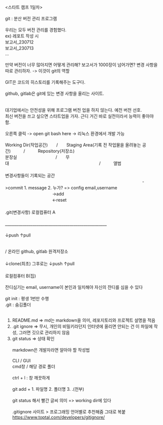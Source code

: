 <스타트 캠프 1일차>  
​  
git : 분산 버전 관리 프로그램  
​  
우리는 모두 버전 관리를 경험했다.  
ex) 레포트 작성 시  
보고서_230712  
보고서_230713  
...  
​  
만약 버전이 너무 많아지면 어떻게 관리해?  보고서가 1000장이 넘어가면? 변경 사항을 따로 관리하자. -> 이것이 git의 역할  
​   
GIT은 코드의 히스토리를 기록해주는 도구다.  
​  
github, gitlab은 git에 있는 변경 사항을 올리는 사이트.  
​  
​  
대기업에서는 안전성을 위해 프로그램 버전 업을 하지 않는다. 예전 버전 선호.  
최신 버전을 쓰고 싶으면 스타트업을 가자. 근디 거긴 바로 실전이라서 능력이 좋아야 함.  
​   
오른쪽 클릭 -> open git bash here -> 리눅스 환경에서 개발 가능  
​  
Working Dir(작업공간)　　/　　Staging Area(기록 전 작업물을 올려놓는 공간)　　　/　　　Repository(저장소)  
분장실　　　　　　　　　/　　무대　　　　　　　　　　　　　　　　　　　　　/　　　앨범  
　　　　　　　　　　　　　　　　　　　　　　　　　　　　　　　　　　　　　　　　　변경사항들이 기록되는 공간  
　　　　　　　　　　　　　　　　　　　　　　　　　　　　　　　　->commit 1. message 2. 누가? => config email,username 
　　　　　　　　　　　->add  
　　　　　　　　　　　<-reset  
　　　　　　　　　　　　　　　　　　　　　　　　　　　　　　　　　　　　　　.git(변경사항)            로컬컴퓨터 A  
　　　　　　　　　　　　　　　　　　　　　　　　　　　　　　　　　　　____________________________________________________ 
　　　　　　　　　　　　　　　　　　　　　　　　　　　　　　　　　　　　　　↓push       ↑pull   
                    
　　　　　　　　　　　　　　　　　　　　　　　　　　　　　　　　　　　　　　/  온라인 github, gitlab    원격저장소  
　　　　　　　　　　　　　　　　　　　　　　　　　　　　　　　　　　　　　　　↓clone(최초) 그후로는 ↓push  ↑pull​  
　　　　　　　　　　　　　　　　　　　　　　　　　　　　　　　　　　　　　　로컬컴퓨터 B(집)  
​  
잔디심기는 email, username이 본인과 일치해야 자신의 잔디를 심을 수 있다  
​  
git init : 평생 1번만 수행  
.git : 숨김폴더  
​  
1. README.md => md는 markdown을 의미, 레포지토리와 프로젝트 설명을 적음  
2. .git ignore => 무시, 개인의 비밀키라던지 인터넷에 올리면 안되는 건 이 파일에 작성, 그러면 깃으로 관리하지 않음  
3. git status => 상태 확인  
​  
markdown은 개발자라면 알아야 할 작성법  
​  
CLI     /   GUI  
cmd창  /  해당 경로 폴더  
​  
ctrl + l : 창 깨끗하게  
​  
git add + 1. 파일명 2. 폴더명 3. .(전부)  
​  
git status 해서 빨간 글씨 의미 => working dir에 있다  
​  
.gitignore 사이트 > 프로그래밍 언어별로 추천해줌 그대로 복붙  
https://www.toptal.com/developers/gitignore/  
